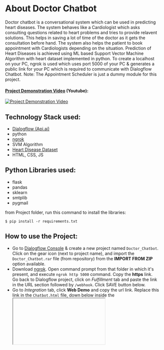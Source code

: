 About Doctor Chatbot
===
Doctor chatbot is a conversational system which can be used in predicting heart diseases. The system behaves like a Cardiologist which asks consulting questions related to heart problems and tries to provide relavent solutions. This helps in saving a lot of time of the doctor as it gets the consultation before hand. The system also helps the patient to book appointment with Cardiologists depending on the situation.
Prediction of Heart Diseases is achieved using ML based Support Vector Machine Algorithm with heart dataset implemented in python. To create a localhost on your PC, ngrok is used which uses port 5000 of your PC & generates a public link for your PC which is required to communicate with Dialogflow Chatbot. 
Note: The Appointment Scheduler is just a dummy module for this project.

#### [Project Demonstration Video](https://youtu.be/p3QAyCCfmLI/) (Youtube):

[![Project Demonstration Video](https://img.youtube.com/vi/p3QAyCCfmLI/0.jpg)](https://www.youtube.com/watch?v=p3QAyCCfmLI)

Technology Stack used:
---
* [Dialogflow (Api.ai)](https://dialogflow.com/)
* python
* [ngrok](https://ngrok.com/)
* SVM Algorithm
* [Heart Disease Dataset](https://www.kaggle.com/ronitf/heart-disease-uci/)
* HTML, CSS, JS

Python Libraries used:
---
* flask
* pandas
* sklearn
* smtplib
* pygmail

from Project folder, run this command to install the libraries:
```
$ pip install -r requirements.txt
```

How to use the Project:
---
* Go to [Dialogflow Console](https://dialogflow.cloud.google.com/#/login/) & create a new project named `Doctor_Chatbot`. Click on the gear icon (next to project name), and import the `Doctor_Chatbot.rar` file (from repository) from the **IMPORT FROM ZIP** option available. 
* Download [ngrok](https://ngrok.com/download/). Open command prompt from that folder in which it's present, and execute `ngrok http 5000` command. Copy the **https** link. Go back to Dialogflow project, click on *Fulfillment* tab and paste the link in the URL section followed by `/webhook`. Click SAVE button below.
* Go to *Integration* tab, click **Web Demo** and copy the url link. Replace this link in the `Chatbot.html` file, down below inside the <iframe> where the url is present.
* Next, run `connection.py` file from the Project folder (repository). Open a browser, and enter `localhost:5000` to execute the interface.
* Watch the [Project video](https://youtu.be/p3QAyCCfmLI/) to check its working.

### Project Screenshot
![scr1](https://user-images.githubusercontent.com/66524582/83961537-b524ff80-a8b1-11ea-86d3-bf5a58401795.png)
